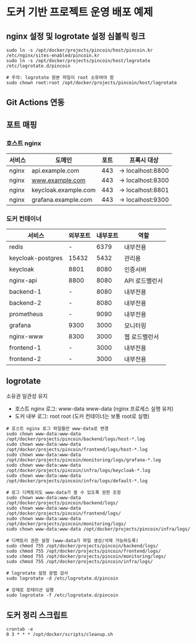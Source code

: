 # 도커 기반 프로젝트 운영 배포 예제

## nginx 설정 및 logrotate 설정 심볼릭 링크

```
sudo ln -s /opt/docker/projects/pincoin/host/pincoin.kr /etc/nginx/sites-enabled/pincoin.kr
sudo ln -s /opt/docker/projects/pincoin/host/logrotate /etc/logrotate.d/pincoin

# 주의: logrotate 원본 파일이 root 소유여야 함
sudo chown root:root /opt/docker/projects/pincoin/host/logrotate
```

## Git Actions 연동

## 포트 매핑

### 호스트 nginx

| 서비스   | 도메인                  | 포트  | 프록시 대상           |
|-------|----------------------|-----|------------------|
| nginx | api.example.com      | 443 | → localhost:8800 |
| nginx | www.example.com      | 443 | → localhost:8300 |
| nginx | keycloak.example.com | 443 | → localhost:8801 |
| nginx | grafana.example.com  | 443 | → localhost:9300 |

### 도커 컨테이너

| 서비스               | 외부포트  | 내부포트 | 역할        |
|-------------------|-------|------|-----------|
| redis             | -     | 6379 | 내부전용      |
| keycloak-postgres | 15432 | 5432 | 관리용       |
| keycloak          | 8801  | 8080 | 인증서버      |
| nginx-api         | 8800  | 8080 | API 로드밸런서 |
| backend-1         | -     | 8080 | 내부전용      |
| backend-2         | -     | 8080 | 내부전용      |
| prometheus        | -     | 9090 | 내부전용      |
| grafana           | 9300  | 3000 | 모니터링      |
| nginx-www         | 8300  | 3000 | 웹 로드밸런서   |
| frontend-1        | -     | 3000 | 내부전용      |
| frontend-2        | -     | 3000 | 내부전용      |

## logrotate

소유권 일관성 유지
- 호스트 nginx 로그: www-data www-data (nginx 프로세스 실행 유저)
- 도커 내부 로그: root root (도커 컨테이너는 보통 root로 실행)

```
# 호스트 nginx 로그 파일들만 www-data로 변경
sudo chown www-data:www-data /opt/docker/projects/pincoin/backend/logs/host-*.log
sudo chown www-data:www-data /opt/docker/projects/pincoin/frontend/logs/host-*.log
sudo chown www-data:www-data /opt/docker/projects/pincoin/monitoring/logs/grafana-*.log
sudo chown www-data:www-data /opt/docker/projects/pincoin/infra/logs/keycloak-*.log
sudo chown www-data:www-data /opt/docker/projects/pincoin/infra/logs/default-*.log

# 로그 디렉토리도 www-data가 쓸 수 있도록 권한 조정
sudo chown www-data:www-data /opt/docker/projects/pincoin/backend/logs/
sudo chown www-data:www-data /opt/docker/projects/pincoin/frontend/logs/
sudo chown www-data:www-data /opt/docker/projects/pincoin/monitoring/logs/
sudo chown www-data:www-data /opt/docker/projects/pincoin/infra/logs/

# 디렉토리 권한 설정 (www-data가 파일 생성/삭제 가능하도록)
sudo chmod 755 /opt/docker/projects/pincoin/backend/logs/
sudo chmod 755 /opt/docker/projects/pincoin/frontend/logs/
sudo chmod 755 /opt/docker/projects/pincoin/monitoring/logs/
sudo chmod 755 /opt/docker/projects/pincoin/infra/logs/

# logrotate 설정 문법 검사
sudo logrotate -d /etc/logrotate.d/pincoin

# 강제로 로테이션 실행
sudo logrotate -f /etc/logrotate.d/pincoin
```

## 도커 정리 스크립트

```
crontab -e
0 3 * * * /opt/docker/scripts/cleanup.sh
```